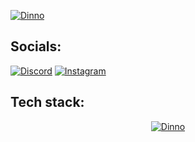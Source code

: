 <a href="https://github.com/dinno7"><img src="https://readme-typing-svg.demolab.com?font=Fira+Code&pause=1000&color=27F7BA&width=435&lines=Hi+there%F0%9F%91%8B%2C+i'm+Dinno." alt="Dinno" /></a>
## Socials:
[![Discord](https://img.shields.io/badge/Telegram-26A5E4.svg?logo=telegram&logoColor=white)](https://t.me/tahadlrb7) [![Instagram](https://img.shields.io/badge/Instagram-%23E4405F.svg?logo=Instagram&logoColor=white)](https://instagram.com/taha.dlrb) 

## Tech stack:
<div align="center">
  <a href="https://github.com/dinno7">
    <img src="https://skillicons.dev/icons?i=vscode,neovim,nodejs,nestjs,js,ts,vite,docker,mongodb,vue,nuxtjs,react,nextjs,tailwind,linux,ubuntu&perline=8" alt="Dinno" />
  </a>
</div>

<!---
<div align="center">
  
  ![github contribution grid snake animation](https://raw.githubusercontent.com/id1945/id1945/output/github-contribution-grid-snake-dark.svg)
  
  ![GitHub stats](https://raw.githubusercontent.com/id1945/id1945/master/profile-3d-contrib/profile-night-green.svg)
</div>

dinno7/dinno7 is a ✨ special ✨ repository because its `README.md` (this file) appears on your GitHub profile.
You can click the Preview link to take a look at your changes.
--->
